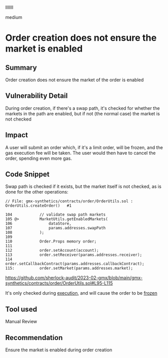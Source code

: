 IllIllI

medium

# Order creation does not ensure the market is enabled

## Summary

Order creation does not ensure the market of the order is enabled

## Vulnerability Detail

During order creation, if there's a swap path, it's checked for whether the markets in the path are enabled, but if not (the normal case) the market is not checked


## Impact

A user will submit an order which, if it's a limit order, will be frozen, and the gas execution fee will be taken. The user would then have to cancel the order, spending even more gas.


## Code Snippet

Swap path is checked if it exists, but the market itself is not checked, as is done for the other operations:
```solidity
// File: gmx-synthetics/contracts/order/OrderUtils.sol : OrderUtils.createOrder()   #1

104            // validate swap path markets
105 @>         MarketUtils.getEnabledMarkets(
106                dataStore,
107                params.addresses.swapPath
108            );
109    
110            Order.Props memory order;
111    
112            order.setAccount(account);
113            order.setReceiver(params.addresses.receiver);
114            order.setCallbackContract(params.addresses.callbackContract);
115:           order.setMarket(params.addresses.market);
```
https://github.com/sherlock-audit/2023-02-gmx/blob/main/gmx-synthetics/contracts/order/OrderUtils.sol#L95-L115

It's only checked during [execution](https://github.com/sherlock-audit/2023-02-gmx/blob/main/gmx-synthetics/contracts/exchange/BaseOrderHandler.sol#L96), and will cause the order to be [frozen](https://github.com/sherlock-audit/2023-02-gmx/blob/main/gmx-synthetics/contracts/exchange/OrderHandler.sol#L267)


## Tool used

Manual Review


## Recommendation

Ensure the market is enabled during order creation
